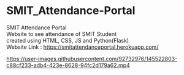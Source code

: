 # SMIT_Attendance-Portal
SMIT Attendance Portal <br/>
Website to see attendance of SMIT Student<br/>
created using HTML, CSS, JS and Python(Flask)<br/>
Website Link : https://smitattendanceportal.herokuapp.com/

https://user-images.githubusercontent.com/92732976/145522803-c88cf233-adb4-423e-8628-94fc2d179a62.mp4

